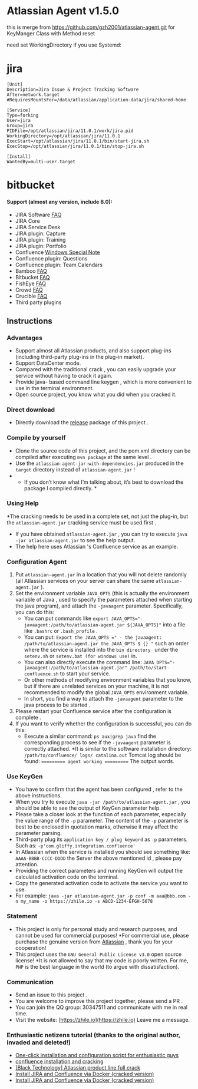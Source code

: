 # Atlassian Agent v1.5.0
 
this is merge from https://github.com/gzh2001/atlassian-agent.git for KeyManger Class with Method reset

need set WorkingDirectory if you use Systemd:
# jira
    [Unit]
    Description=Jira Issue & Project Tracking Software
    After=network.target
    #RequiresMountsFor=/data/atlassian/application-data/jira/shared-home
    
    [Service]
    Type=forking
    User=jira
    Group=jira
    PIDFile=/opt/atlassian/jira/11.0.1/work/jira.pid
    WorkingDirectory=/opt/atlassian/jira/11.0.1
    ExecStart=/opt/atlassian/jira/11.0.1/bin/start-jira.sh
    ExecStop=/opt/atlassian/jira/11.0.1/bin/stop-jira.sh

    [Install]
    WantedBy=multi-user.target
# bitbucket


#### Support (almost any version, include 8.0):
* JIRA Software [FAQ](doc/JIRA_FAQ.md)
* JIRA Core
* JIRA Service Desk
* JIRA plugin: Capture
* JIRA plugin: Training
* JIRA plugin: Portfolio
* Confluence [Windows Special Note ](doc/Confluence_FAQ.md)
* Confluence plugin: Questions
* Confluence plugin: Team Calendars
* Bamboo [FAQ](doc/Bamboo_FAQ.md)
* Bitbucket [FAQ](doc/Bitbucket_FAQ.md)
* FishEye [FAQ](doc/FishEye_Crucible_FAQ.md)
* Crowd [FAQ](doc/Crowd_FAQ.md)
* Crucible [FAQ](doc/FishEye_Crucible_FAQ.md)
* Third party plugins
 
## Instructions
 
### Advantages
* Support almost all Atlassian products, and also support plug-ins (including third-party plug-ins in the plug-in market).
* Support DataCenter mode.
* Compared with the traditional crack , you can easily upgrade your service without having to crack it again.
* Provide java- based command line keygen , which is more convenient to use in the terminal environment.
* Open source project, you know what you did when you cracked it.
 
### Direct download
* Directly download the [release](https://gitee.com/pengzhile/atlassian-agent/releases) package of this project .
 
### Compile by yourself
* Clone the source code of this project, and the pom.xml directory can be compiled after executing `mvn package` at the same level .
* Use the `atlassian-agent-jar-with-dependencies.jar` produced in the `target` directory instead of `atlassian-agent.jar` !
* * If you don’t know what I’m talking about, it’s best to download the package I compiled directly. *
 
### Using Help
*The cracking needs to be used in a complete set, not just the plug-in, but the `atlassian-agent.jar` cracking service must be used first .
* If you have obtained `atlassian-agent.jar` , you can try to execute `java -jar atlassian-agent.jar` to see the help output.
* The help here uses Atlassian 's Confluence service as an example.
 
### Configuration Agent
1. Put `atlassian-agent.jar` in a location that you will not delete randomly (all Atlassian services on your server can share the same `atlassian-agent.jar` ).
2. Set the environment variable `JAVA_OPTS` (this is actually the environment variable of Java , used to specify the parameters attached when starting the java program), and attach the `-javaagent` parameter. Specifically, you can do this:
   * You can put commands like `export JAVA_OPTS="-javaagent:/path/to/atlassian-agent.jar ${JAVA_OPTS}"` into a file like `.bashrc` or `.bash_profile` .
   * You can put: `Export the JAVA_OPTS =" - the javaagent: /path/to/atlassian-agent.jar the JAVA_OPTS $ {} "` such an order where the service is installed into the `bin directory ` under the `setenv.sh` or ` setenv.bat (for windows use) ` in.
   * You can also directly execute the command line: `JAVA_OPTS="-javaagent:/path/to/atlassian-agent.jar" /path/to/start-confluence.sh` to start your service.
   * Or other methods of modifying environment variables that you know, but if there are unrelated services on your machine, it is not recommended to modify the global `JAVA_OPTS` environment variable.
   * In short, you find a way to attach the `-javaagent` parameter to the java process to be started .
3. Please restart your Confluence service after the configuration is complete .
4. If you want to verify whether the configuration is successful, you can do this:
   * Execute a similar command: `ps aux|grep java` find the corresponding process to see if the `-javaagent` parameter is correctly attached.
   *It is similar to the software installation directory: `/path/to/confluence/ logs/ catalina.out` Tomcat log should be found: `========= agent working =========` The output words.
 
### Use KeyGen
* You have to confirm that the agent has been configured , refer to the above instructions.
* When you try to execute `java -jar /path/to/atlassian-agent.jar` , you should be able to see the output of KeyGen parameter help.
* Please take a closer look at the function of each parameter, especially the value range of the `-p` parameter. The content of the `-p` parameter is best to be enclosed in quotation marks, otherwise it may affect the parameter parsing.
* Third-party plug its ` application key / plug keyword ` as `-p` parameters. Such as: `-p'com.gliffy.integration.confluence'`
* In Atlassian when the service is installed you should see something like: `AAAA-BBBB-CCCC-DDDD` the Server the above mentioned id , please pay attention.
* Providing the correct parameters and running KeyGen will output the calculated activation code on the terminal.
* Copy the generated activation code to activate the service you want to use.
* For example: `java -jar atlassian-agent.jar -p conf -m aaa@bbb.com -n my_name -o https://zhile.io -s ABCD-1234-EFGH-5678`
 
### Statement
* This project is only for personal study and research purposes, and cannot be used for commercial purposes!
*For commercial use, please purchase the genuine version from [Atlassian](https://www.atlassian.com) , thank you for your cooperation!
* This project uses the `GNU General Public License v3.0` open source license!
*It is not allowed to say that my code is poorly written. For me, `PHP` is the best language in the world (to argue with dissatisfaction).
 
### Communication
* Send an issue to this project .
* You are welcome to improve this project together, please send a PR .
* You can join the QQ group: 30347511 and communicate with me in real time.
* Visit the website: [https://zhile.io](https://zhile.io) Leave me a message.
 
### Enthusiastic netizens tutorial (thanks to the original author, invaded and deleted!)
* [ One-click installation and configuration script for enthusiastic guys ](https://github.com/alues/atlassian_install_script)
* [confluence installation and cracking ](https://www.qinjj.tech/2019/01/04/confluence%20install/)
* [ [Black Technology] Atlassian product line full crack ](https://tech.cuixiangbin.com/?p=1248)
* [ Install JIRA and Confluence via Docker (cracked version) ](https://www.jianshu.com/p/b95ceabd3e9d)
* [ Install JIRA and Confluence via Docker (cracked version) ](https://my.oschina.net/wuweixiang/blog/3014644)